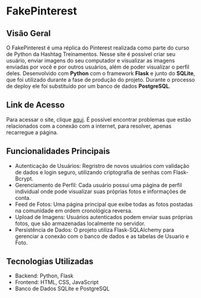 # FakePinterest

## Visão Geral
O FakePinterest é uma réplica do Pinterest realizada como parte do curso de Python da Hashtag Treinamentos. 
Nesse site é possível criar seu usuário, enviar imagens do seu computador e visualizar as imagens enviadas por você e por outros usuários, além de poder visualizar o perfil deles. 
Desenvolvido com **Python** com o framework **Flask** e junto do **SQLite**, que foi utilizado durante a fase de produção do projeto. Durante o processo de deploy ele foi substituido por um banco de dados **PostgreSQL**. 

## Link de Acesso
Para acessar o site, clique [aqui](https://fakepinterest-uycj.onrender.com/). É possível encontrar problemas que estão relacionados com a conexão com a internet, para resolver, apenas recarregue a página.

## Funcionalidades Principais
- Autenticação de Usuários: Regristro de novos usuários com validação de dados e login seguro, utilizando criptografia de senhas com Flask-Bcrypt.
- Gerenciamento de Perfil: Cada usuário possui uma página de perfil individual onde pode visualizar suas próprias fotos e informações de conta.
- Feed de Fotos: Uma página principal que exibe todas as fotos postadas na comunidade em ordem cronológica reversa.
- Upload de Imagens: Usuários autenticados podem enviar suas próprias fotos, que são armazenadas localmente no servidor.
- Persistência de Dados: O projeto utiliza Flask-SQLAlchemy para gerenciar a conexão com o banco de dados e as tabelas de Usuario e Foto.

## Tecnologias Utilizadas
- Backend: Python, Flask
- Frontend: HTML, CSS, JavaScript
- Banco de Dados SQLite e PostgreSQL